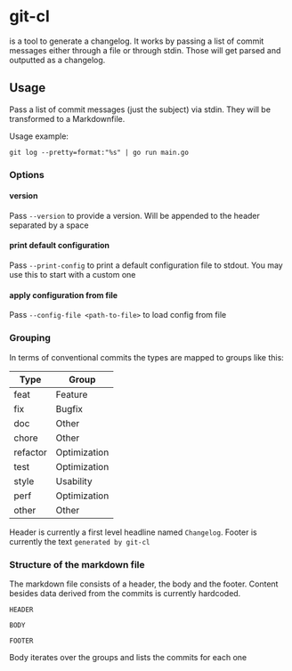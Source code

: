 # git-cl

is a tool to generate a changelog. It works by passing a list of commit messages either through a file
or through stdin. Those will get parsed and outputted as a changelog.

## Usage

Pass a list of commit messages (just the subject) via stdin. They will be transformed to a Markdownfile.

Usage example:

    git log --pretty=format:"%s" | go run main.go

### Options

#### version

Pass `--version` to provide a version. Will be appended to the header separated by a space

#### print default configuration

Pass `--print-config` to print a default configuration file to stdout. You may use this to start with a custom one

#### apply configuration from file

Pass `--config-file <path-to-file>` to load config from file

### Grouping

In terms of conventional commits the types are mapped to groups like this:

| Type | Group        |
|---|--------------|
|feat| Feature      |
|fix| Bugfix       |
|doc| Other        |
|chore| Other        |
|refactor| Optimization |
|test| Optimization |
|style| Usability    |
|perf| Optimization |
|other| Other        |

Header is currently a first level headline named `Changelog`.
Footer is currently the text `generated by git-cl`

### Structure of the markdown file

The markdown file consists of a header, the body and the footer. Content besides data derived from the commits
is currently hardcoded.

    HEADER
    
    BODY
    
    FOOTER

Body iterates over the groups and lists the commits for each one